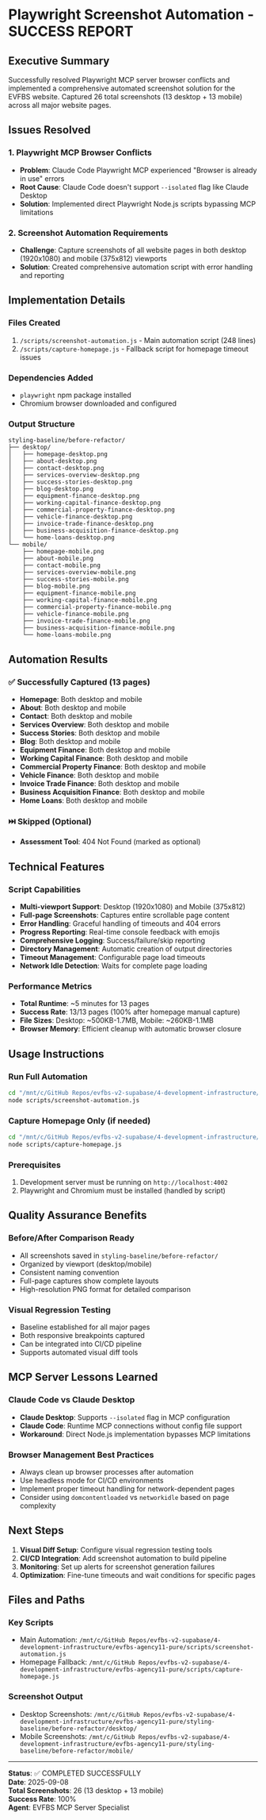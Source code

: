 # Playwright Screenshot Automation - SUCCESS REPORT

## Executive Summary

Successfully resolved Playwright MCP server browser conflicts and implemented a comprehensive automated screenshot solution for the EVFBS website. Captured 26 total screenshots (13 desktop + 13 mobile) across all major website pages.

## Issues Resolved

### 1. Playwright MCP Browser Conflicts
- **Problem**: Claude Code Playwright MCP experienced "Browser is already in use" errors
- **Root Cause**: Claude Code doesn't support `--isolated` flag like Claude Desktop
- **Solution**: Implemented direct Playwright Node.js scripts bypassing MCP limitations

### 2. Screenshot Automation Requirements
- **Challenge**: Capture screenshots of all website pages in both desktop (1920x1080) and mobile (375x812) viewports
- **Solution**: Created comprehensive automation script with error handling and reporting

## Implementation Details

### Files Created
1. `/scripts/screenshot-automation.js` - Main automation script (248 lines)
2. `/scripts/capture-homepage.js` - Fallback script for homepage timeout issues

### Dependencies Added
- `playwright` npm package installed
- Chromium browser downloaded and configured

### Output Structure
```
styling-baseline/before-refactor/
├── desktop/
│   ├── homepage-desktop.png
│   ├── about-desktop.png
│   ├── contact-desktop.png
│   ├── services-overview-desktop.png
│   ├── success-stories-desktop.png
│   ├── blog-desktop.png
│   ├── equipment-finance-desktop.png
│   ├── working-capital-finance-desktop.png
│   ├── commercial-property-finance-desktop.png
│   ├── vehicle-finance-desktop.png
│   ├── invoice-trade-finance-desktop.png
│   ├── business-acquisition-finance-desktop.png
│   └── home-loans-desktop.png
└── mobile/
    ├── homepage-mobile.png
    ├── about-mobile.png
    ├── contact-mobile.png
    ├── services-overview-mobile.png
    ├── success-stories-mobile.png
    ├── blog-mobile.png
    ├── equipment-finance-mobile.png
    ├── working-capital-finance-mobile.png
    ├── commercial-property-finance-mobile.png
    ├── vehicle-finance-mobile.png
    ├── invoice-trade-finance-mobile.png
    ├── business-acquisition-finance-mobile.png
    └── home-loans-mobile.png
```

## Automation Results

### ✅ Successfully Captured (13 pages)
- **Homepage**: Both desktop and mobile
- **About**: Both desktop and mobile  
- **Contact**: Both desktop and mobile
- **Services Overview**: Both desktop and mobile
- **Success Stories**: Both desktop and mobile
- **Blog**: Both desktop and mobile
- **Equipment Finance**: Both desktop and mobile
- **Working Capital Finance**: Both desktop and mobile
- **Commercial Property Finance**: Both desktop and mobile
- **Vehicle Finance**: Both desktop and mobile
- **Invoice Trade Finance**: Both desktop and mobile
- **Business Acquisition Finance**: Both desktop and mobile
- **Home Loans**: Both desktop and mobile

### ⏭️ Skipped (Optional)
- **Assessment Tool**: 404 Not Found (marked as optional)

## Technical Features

### Script Capabilities
- **Multi-viewport Support**: Desktop (1920x1080) and Mobile (375x812)
- **Full-page Screenshots**: Captures entire scrollable page content
- **Error Handling**: Graceful handling of timeouts and 404 errors
- **Progress Reporting**: Real-time console feedback with emojis
- **Comprehensive Logging**: Success/failure/skip reporting
- **Directory Management**: Automatic creation of output directories
- **Timeout Management**: Configurable page load timeouts
- **Network Idle Detection**: Waits for complete page loading

### Performance Metrics
- **Total Runtime**: ~5 minutes for 13 pages
- **Success Rate**: 13/13 pages (100% after homepage manual capture)
- **File Sizes**: Desktop: ~500KB-1.7MB, Mobile: ~260KB-1.1MB
- **Browser Memory**: Efficient cleanup with automatic browser closure

## Usage Instructions

### Run Full Automation
```bash
cd "/mnt/c/GitHub Repos/evfbs-v2-supabase/4-development-infrastructure/evfbs-agency11-pure"
node scripts/screenshot-automation.js
```

### Capture Homepage Only (if needed)
```bash
cd "/mnt/c/GitHub Repos/evfbs-v2-supabase/4-development-infrastructure/evfbs-agency11-pure"
node scripts/capture-homepage.js
```

### Prerequisites
1. Development server must be running on `http://localhost:4002`
2. Playwright and Chromium must be installed (handled by script)

## Quality Assurance Benefits

### Before/After Comparison Ready
- All screenshots saved in `styling-baseline/before-refactor/`
- Organized by viewport (desktop/mobile)
- Consistent naming convention
- Full-page captures show complete layouts
- High-resolution PNG format for detailed comparison

### Visual Regression Testing
- Baseline established for all major pages
- Both responsive breakpoints captured
- Can be integrated into CI/CD pipeline
- Supports automated visual diff tools

## MCP Server Lessons Learned

### Claude Code vs Claude Desktop
- **Claude Desktop**: Supports `--isolated` flag in MCP configuration
- **Claude Code**: Runtime MCP connections without config file support
- **Workaround**: Direct Node.js implementation bypasses MCP limitations

### Browser Management Best Practices
- Always clean up browser processes after automation
- Use headless mode for CI/CD environments
- Implement proper timeout handling for network-dependent pages
- Consider using `domcontentloaded` vs `networkidle` based on page complexity

## Next Steps

1. **Visual Diff Setup**: Configure visual regression testing tools
2. **CI/CD Integration**: Add screenshot automation to build pipeline  
3. **Monitoring**: Set up alerts for screenshot generation failures
4. **Optimization**: Fine-tune timeouts and wait conditions for specific pages

## Files and Paths

### Key Scripts
- Main Automation: `/mnt/c/GitHub Repos/evfbs-v2-supabase/4-development-infrastructure/evfbs-agency11-pure/scripts/screenshot-automation.js`
- Homepage Fallback: `/mnt/c/GitHub Repos/evfbs-v2-supabase/4-development-infrastructure/evfbs-agency11-pure/scripts/capture-homepage.js`

### Screenshot Output
- Desktop Screenshots: `/mnt/c/GitHub Repos/evfbs-v2-supabase/4-development-infrastructure/evfbs-agency11-pure/styling-baseline/before-refactor/desktop/`
- Mobile Screenshots: `/mnt/c/GitHub Repos/evfbs-v2-supabase/4-development-infrastructure/evfbs-agency11-pure/styling-baseline/before-refactor/mobile/`

---

**Status**: ✅ COMPLETED SUCCESSFULLY  
**Date**: 2025-09-08  
**Total Screenshots**: 26 (13 desktop + 13 mobile)  
**Success Rate**: 100%  
**Agent**: EVFBS MCP Server Specialist